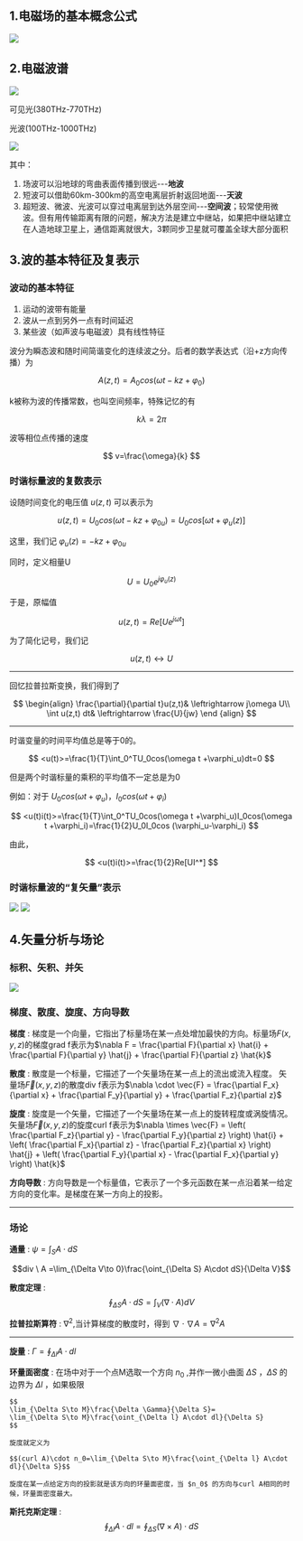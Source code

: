 ## 1.电磁场的基本概念公式
![](Attachments/1_波与矢量分析_image_1.jpg)
## 2.电磁波谱
![](Attachments/1_波与矢量分析_image_2.png)

可见光(380THz-770THz)

光波(100THz-1000THz)

![](Attachments/1_波与矢量分析_image_3.png)

其中：

1. 场波可以沿地球的弯曲表面传播到很远---**地波**
2. 短波可以借助60km-300km的高空电离层折射返回地面---**天波**
3. 超短波、微波、光波可以穿过电离层到达外层空间---**空间波**；较常使用微波。但有用传输距离有限的问题，解决方法是建立中继站，如果把中继站建立在人造地球卫星上，通信距离就很大，3颗同步卫星就可覆盖全球大部分面积

## 3.波的基本特征及复表示
### 波动的基本特征
1. 运动的波带有能量
2. 波从一点到另外一点有时间延迟
3. 某些波（如声波与电磁波）具有线性特征

波分为瞬态波和随时间简谐变化的连续波之分。后者的数学表达式（沿+z方向传播）为

$$
A(z,t)=A_0cos(\omega t-kz+\varphi_0)
$$

k被称为波的传播常数，也叫空间频率，特殊记忆的有

$$
k\lambda=2\pi
$$

波等相位点传播的速度

$$
v=\frac{\omega}{k}
$$

### 时谐标量波的复数表示

设随时间变化的电压值 $u(z,t)$ 可以表示为

$$
u(z,t)=U_0cos(\omega t-kz+\varphi_{0u})=U_0cos[\omega t +\varphi_u(z)]
$$

这里，我们记 $\varphi_u(z)=-kz+\varphi_{0u}$

同时，定义相量U

$$
U=U_0e^{j\varphi_u(z)}
$$

于是，原幅值

$$
u(z,t)=Re[Ue^{j\omega t}]
$$

为了简化记号，我们记

$$
u(z,t)\leftrightarrow U 
$$


---
回忆拉普拉斯变换，我们得到了

$$
\begin{align}
\frac{\partial}{\partial t}u(z,t)& \leftrightarrow j\omega U\\
\int u(z,t) dt& \leftrightarrow \frac{U}{jw}
\end {align}
$$

---
时谐变量的时间平均值总是等于0的。

$$
<u(t)>=\frac{1}{T}\int_0^TU_0cos(\omega t +\varphi_u)dt=0
$$

但是两个时谐标量的乘积的平均值不一定总是为0

例如：对于 $U_0cos(\omega t +\varphi_u)$，$I_0cos(\omega t +\varphi_i)$

$$
<u(t)i(t)>=\frac{1}{T}\int_0^TU_0cos(\omega t +\varphi_u)I_0cos(\omega t +\varphi_i)=\frac{1}{2}U_0I_0cos (\varphi_u-\varphi_i)
$$

由此，

$$
<u(t)i(t)>=\frac{1}{2}Re[UI^*]
$$

### 时谐标量波的“复矢量”表示
![](Attachments/1_波与矢量分析_image_4.jpg)
![](Attachments/1_波与矢量分析_image_5.jpg)

## 4.矢量分析与场论
### 标积、矢积、并矢
![](Attachments/1_波与矢量分析_image_6.jpg)
### 梯度、散度、旋度、方向导数
**梯度**
: 梯度是一个向量，它指出了标量场在某一点处增加最快的方向。标量场$F(x, y, z)$的梯度grad f表示为$\nabla F = \frac{\partial F}{\partial x} \hat{i} + \frac{\partial F}{\partial y} \hat{j} + \frac{\partial F}{\partial z} \hat{k}$

**散度**
: 散度是一个标量，它描述了一个矢量场在某一点上的流出或流入程度。
矢量场$\vec{F}(x, y, z)$的散度div f表示为$\nabla \cdot \vec{F} = \frac{\partial F_x}{\partial x} + \frac{\partial F_y}{\partial y} + \frac{\partial F_z}{\partial z}$

**旋度**
: 旋度是一个矢量，它描述了一个矢量场在某一点上的旋转程度或涡旋情况。
矢量场$\vec{F}(x, y, z)$的旋度curl f表示为$\nabla \times \vec{F} = \left( \frac{\partial F_z}{\partial y} - \frac{\partial F_y}{\partial z} \right) \hat{i} + \left( \frac{\partial F_x}{\partial z} - \frac{\partial F_z}{\partial x} \right) \hat{j} + \left( \frac{\partial F_y}{\partial x} - \frac{\partial F_x}{\partial y} \right) \hat{k}$

**方向导数**
: 方向导数是一个标量值，它表示了一个多元函数在某一点沿着某一给定方向的变化率。是梯度在某一方向上的投影。

---

### 场论
**通量**
: $\psi=\int_S A\cdot dS$

$$div \ A =\lim_{\Delta V\to 0}\frac{\oint_{\Delta S} A\cdot dS}{\Delta V}$$

**散度定理**
: $$\oint_{\Delta S} A\cdot dS=\int_V(\nabla \cdot A) dV$$

**拉普拉斯算符**
: $\nabla^2$,当计算梯度的散度时，得到 $\nabla \cdot \nabla A=\nabla^2A$

---
**旋量**
: 
$\Gamma=\oint_{\Delta l}A\cdot dl$

**环量面密度**
: 在场中对于一个点M选取一个方向 $n_0$ ,并作一微小曲面 $\Delta S$ ，$\Delta S$ 的边界为 $\Delta l$ ，如果极限

	$$
	\lim_{\Delta S\to M}\frac{\Delta \Gamma}{\Delta S}=
	\lim_{\Delta S\to M}\frac{\oint_{\Delta l} A\cdot dl}{\Delta S}
	$$

	旋度就定义为

	$$(curl A)\cdot n_0=\lim_{\Delta S\to M}\frac{\oint_{\Delta l} A\cdot dl}{\Delta S}$$

	旋度在某一点给定方向的投影就是该方向的环量面密度，当 $n_0$ 的方向与curl A相同的时候，环量面密度最大。

**斯托克斯定理**
: $$\oint_{\Delta l} A\cdot dl=\oint_{\Delta S} (\nabla \times  A)\cdot dS$$